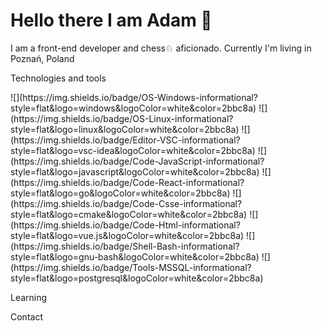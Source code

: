 <!--Header here -->
# Hello there I am Adam 👋
<p>I am a front-end developer and chess♘ aficionado. Currently I'm living in Poznań, Poland</p>

<p>Technologies and tools</p>
![](https://img.shields.io/badge/OS-Windows-informational?style=flat&logo=windows&logoColor=white&color=2bbc8a)
![](https://img.shields.io/badge/OS-Linux-informational?style=flat&logo=linux&logoColor=white&color=2bbc8a)
![](https://img.shields.io/badge/Editor-VSC-informational?style=flat&logo=vsc-idea&logoColor=white&color=2bbc8a)
![](https://img.shields.io/badge/Code-JavaScript-informational?style=flat&logo=javascript&logoColor=white&color=2bbc8a)
![](https://img.shields.io/badge/Code-React-informational?style=flat&logo=go&logoColor=white&color=2bbc8a)
![](https://img.shields.io/badge/Code-Csse-informational?style=flat&logo=cmake&logoColor=white&color=2bbc8a)
![](https://img.shields.io/badge/Code-Html-informational?style=flat&logo=vue.js&logoColor=white&color=2bbc8a)
![](https://img.shields.io/badge/Shell-Bash-informational?style=flat&logo=gnu-bash&logoColor=white&color=2bbc8a)
![](https://img.shields.io/badge/Tools-MSSQL-informational?style=flat&logo=postgresql&logoColor=white&color=2bbc8a)
<p>Learning</p>
<p>Contact</p>

